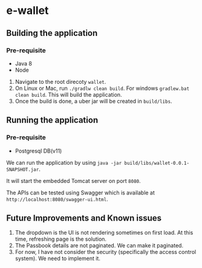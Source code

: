 # e-wallet

## Building the application

### Pre-requisite
* Java 8
* Node 

1. Navigate to the root direcoty `wallet`.
2. On Linux or Mac, run `./gradlw clean build`. For windows `gradlew.bat clean build`. This will build the application.
3. Once the build is done, a uber jar will be created in `build/libs`.

## Running the application
### Pre-requisite
* Postgresql DB(v11)

We can run the application by using `java -jar build/libs/wallet-0.0.1-SNAPSHOT.jar`.

It will start the embedded Tomcat server on port `8080`.

The APIs can be tested using Swagger which is available at `http://localhost:8080/swagger-ui.html`.

## Future Improvements and Known issues

1. The dropdown is the UI is not rendering sometimes on first load. At this time, refreshing page is the solution.
2. The Passbook details are not paginated. We can make it paginated.
3. For now, I have not consider the security (specifically the access control system). We need to implement it.
